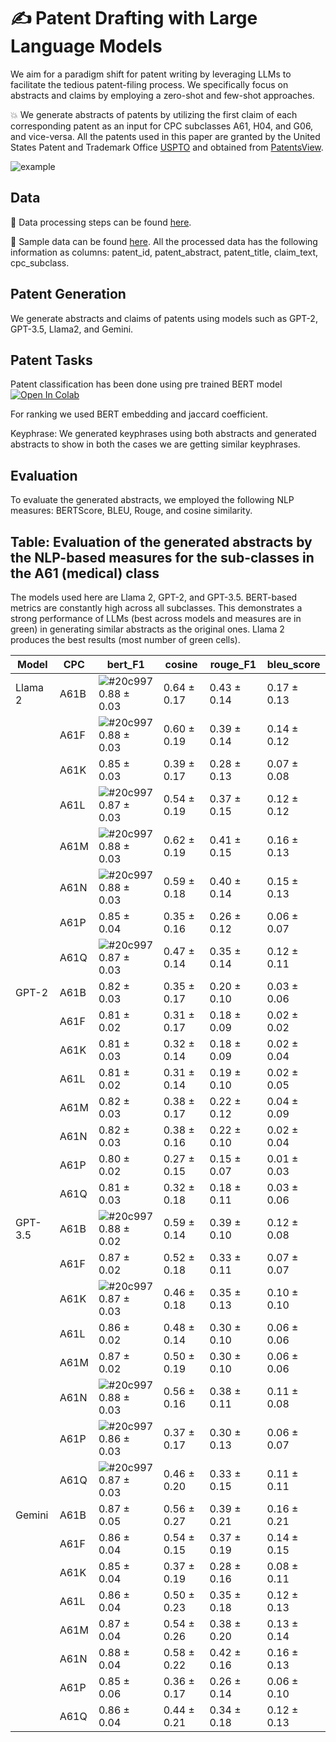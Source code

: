 # ✍️ Patent Drafting with Large Language Models 
We aim for a paradigm shift for patent writing by leveraging LLMs
to facilitate the tedious patent-filing process.  We specifically focus on abstracts and claims by employing a zero-shot and few-shot approaches.

:boom: We generate abstracts of patents by utilizing the first claim
of each corresponding patent as an input for CPC subclasses A61, H04, and G06, and vice-versa. All the patents used in this paper are granted by the United States Patent and Trademark Office [USPTO](https://www.uspto.gov)  and obtained  from [PatentsView](https://patentsview.org/download/data-download-tables).

![example](example.jpg)

## Data
🔄 Data processing steps can be found  [here](https://github.com/hhshomee/patent_drafting/tree/main/Data%20Prep).

📄 Sample data can be found [here](https://github.com/hhshomee/patent_drafting/tree/main/Sample%20data). All the processed data has the following information as columns: patent_id, patent_abstract, patent_title, claim_text, cpc_subclass.

## Patent Generation 

We generate abstracts and claims of patents using models such as GPT-2, GPT-3.5, Llama2, and Gemini.

## Patent Tasks

Patent classification has been done using pre trained BERT model[![Open In Colab](https://colab.research.google.com/assets/colab-badge.svg)]()

For ranking we used BERT embedding and jaccard coefficient.

Keyphrase: We generated keyphrases using both abstracts and generated abstracts to show in both the cases we are getting similar keyphrases.


## Evaluation

To evaluate the generated abstracts, we employed the following NLP measures: BERTScore, BLEU, Rouge, and cosine similarity.


## Table: Evaluation of the generated abstracts by the NLP-based measures for the sub-classes in the **A61 (medical)** class

The models used here are Llama 2, GPT-2, and GPT-3.5. BERT-based metrics are constantly high across all subclasses. This demonstrates a strong performance of LLMs (best across models and measures are in green) in generating similar abstracts as the original ones. Llama 2 produces the best results (most number of green cells).

| Model  | CPC  | bert_F1           | cosine             | rouge_F1          | bleu_score        |
|--------|------|-------------------|--------------------|-------------------|-------------------|
| Llama 2| A61B | ![#20c997](https://via.placeholder.com/15/20c997/000000?text=+) 0.88 ± 0.03 | 0.64 ± 0.17       | 0.43 ± 0.14       | 0.17 ± 0.13       |
|        | A61F | ![#20c997](https://via.placeholder.com/15/20c997/000000?text=+) 0.88 ± 0.03 | 0.60 ± 0.19       | 0.39 ± 0.14       | 0.14 ± 0.12       |
|        | A61K | 0.85 ± 0.03       | 0.39 ± 0.17        | 0.28 ± 0.13       | 0.07 ± 0.08       |
|        | A61L | ![#20c997](https://via.placeholder.com/15/20c997/000000?text=+) 0.87 ± 0.03 | 0.54 ± 0.19       | 0.37 ± 0.15       | 0.12 ± 0.12       |
|        | A61M | ![#20c997](https://via.placeholder.com/15/20c997/000000?text=+) 0.88 ± 0.03 | 0.62 ± 0.19       | 0.41 ± 0.15       | 0.16 ± 0.13       |
|        | A61N | ![#20c997](https://via.placeholder.com/15/20c997/000000?text=+) 0.88 ± 0.03 | 0.59 ± 0.18       | 0.40 ± 0.14       | 0.15 ± 0.13       |
|        | A61P | 0.85 ± 0.04       | 0.35 ± 0.16        | 0.26 ± 0.12       | 0.06 ± 0.07       |
|        | A61Q | ![#20c997](https://via.placeholder.com/15/20c997/000000?text=+) 0.87 ± 0.03 | 0.47 ± 0.14       | 0.35 ± 0.14       | 0.12 ± 0.11       |
| GPT-2  | A61B | 0.82 ± 0.03       | 0.35 ± 0.17        | 0.20 ± 0.10       | 0.03 ± 0.06       |
|        | A61F | 0.81 ± 0.02       | 0.31 ± 0.17        | 0.18 ± 0.09       | 0.02 ± 0.02       |
|        | A61K | 0.81 ± 0.03       | 0.32 ± 0.14        | 0.18 ± 0.09       | 0.02 ± 0.04       |
|        | A61L | 0.81 ± 0.02       | 0.31 ± 0.14        | 0.19 ± 0.10       | 0.02 ± 0.05       |
|        | A61M | 0.82 ± 0.03       | 0.38 ± 0.17        | 0.22 ± 0.12       | 0.04 ± 0.09       |
|        | A61N | 0.82 ± 0.03       | 0.38 ± 0.16        | 0.22 ± 0.10       | 0.02 ± 0.04       |
|        | A61P | 0.80 ± 0.02       | 0.27 ± 0.15        | 0.15 ± 0.07       | 0.01 ± 0.03       |
|        | A61Q | 0.81 ± 0.03       | 0.32 ± 0.18        | 0.18 ± 0.11       | 0.03 ± 0.06       |
| GPT-3.5| A61B | ![#20c997](https://via.placeholder.com/15/20c997/000000?text=+) 0.88 ± 0.02 | 0.59 ± 0.14       | 0.39 ± 0.10       | 0.12 ± 0.08       |
|        | A61F | 0.87 ± 0.02       | 0.52 ± 0.18        | 0.33 ± 0.11       | 0.07 ± 0.07       |
|        | A61K | ![#20c997](https://via.placeholder.com/15/20c997/000000?text=+) 0.87 ± 0.03 | 0.46 ± 0.18       | 0.35 ± 0.13       | 0.10 ± 0.10       |
|        | A61L | 0.86 ± 0.02       | 0.48 ± 0.14        | 0.30 ± 0.10       | 0.06 ± 0.06       |
|        | A61M | 0.87 ± 0.02       | 0.50 ± 0.19        | 0.30 ± 0.10       | 0.06 ± 0.06       |
|        | A61N | ![#20c997](https://via.placeholder.com/15/20c997/000000?text=+) 0.88 ± 0.03 | 0.56 ± 0.16       | 0.38 ± 0.11       | 0.11 ± 0.08       |
|        | A61P | ![#20c997](https://via.placeholder.com/15/20c997/000000?text=+) 0.86 ± 0.03 | 0.37 ± 0.17       | 0.30 ± 0.13       | 0.06 ± 0.07       |
|        | A61Q | ![#20c997](https://via.placeholder.com/15/20c997/000000?text=+) 0.87 ± 0.03 | 0.46 ± 0.20       | 0.33 ± 0.15       | 0.11 ± 0.11       |
| Gemini | A61B | 0.87 ± 0.05       | 0.56 ± 0.27        | 0.39 ± 0.21       | 0.16 ± 0.21       |
|        | A61F | 0.86 ± 0.04       | 0.54 ± 0.15        | 0.37 ± 0.19       | 0.14 ± 0.15       |
|        | A61K | 0.85 ± 0.04       | 0.37 ± 0.19        | 0.28 ± 0.16       | 0.08 ± 0.11       |
|        | A61L | 0.86 ± 0.04       | 0.50 ± 0.23        | 0.35 ± 0.18       | 0.12 ± 0.13       |
|        | A61M | 0.87 ± 0.04       | 0.54 ± 0.26        | 0.38 ± 0.20       | 0.13 ± 0.14       |
|        | A61N | 0.88 ± 0.04       | 0.58 ± 0.22        | 0.42 ± 0.16       | 0.16 ± 0.13       |
|        | A61P | 0.85 ± 0.06       | 0.36 ± 0.17        | 0.26 ± 0.14       | 0.06 ± 0.10       |
|        | A61Q | 0.86 ± 0.04       | 0.44 ± 0.21        | 0.34 ± 0.18       | 0.12 ± 0.13       |
